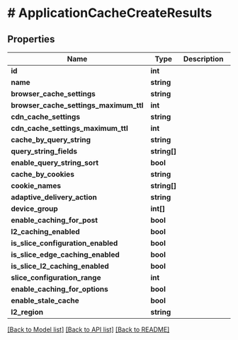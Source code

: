 # # ApplicationCacheCreateResults

## Properties

Name | Type | Description | Notes
------------ | ------------- | ------------- | -------------
**id** | **int** |  |
**name** | **string** |  |
**browser_cache_settings** | **string** |  |
**browser_cache_settings_maximum_ttl** | **int** |  |
**cdn_cache_settings** | **string** |  |
**cdn_cache_settings_maximum_ttl** | **int** |  |
**cache_by_query_string** | **string** |  |
**query_string_fields** | **string[]** |  |
**enable_query_string_sort** | **bool** |  |
**cache_by_cookies** | **string** |  |
**cookie_names** | **string[]** |  |
**adaptive_delivery_action** | **string** |  |
**device_group** | **int[]** |  |
**enable_caching_for_post** | **bool** |  |
**l2_caching_enabled** | **bool** |  |
**is_slice_configuration_enabled** | **bool** |  | [optional]
**is_slice_edge_caching_enabled** | **bool** |  | [optional]
**is_slice_l2_caching_enabled** | **bool** |  | [optional]
**slice_configuration_range** | **int** |  | [optional]
**enable_caching_for_options** | **bool** |  | [optional]
**enable_stale_cache** | **bool** |  | [optional]
**l2_region** | **string** |  | [optional]

[[Back to Model list]](../../README.md#models) [[Back to API list]](../../README.md#endpoints) [[Back to README]](../../README.md)
